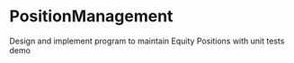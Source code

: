 # PositionManagement
Design and implement program to maintain Equity Positions with unit tests demo
